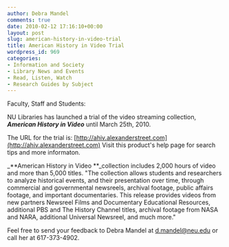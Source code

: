 ```yaml
---
author: Debra Mandel
comments: true
date: 2010-02-12 17:16:10+00:00
layout: post
slug: american-history-in-video-trial
title: American History in Video Trial
wordpress_id: 969
categories:
- Information and Society
- Library News and Events
- Read, Listen, Watch
- Research Guides by Subject
---
```


Faculty, Staff and Students:

NU Libraries has launched a trial of the video streaming collection, _**American History in Video**_ until March 25th, 2010.

The URL for the trial is: [http://ahiv.alexanderstreet.com](http://ahiv.alexanderstreet.com) Visit this product's help page for search tips and more informaton.

_**American History in Video **_collection includes 2,000 hours of video and more than 5,000 titles. "The collection allows students and researchers to analyze historical events, and their presentation over time, through commercial and governmental newsreels, archival footage, public affairs footage, and important documentaries. This release provides videos from new partners Newsreel Films and Documentary Educational Resources, additional PBS and The History Channel titles, archival footage from NASA and NARA, additional Universal Newsreel, and much more."

Feel free to send your feedback to Debra Mandel at d.mandel@neu.edu or call her at 617-373-4902.
